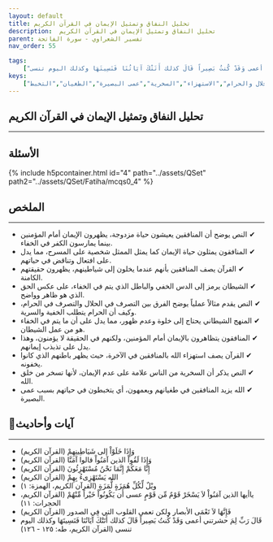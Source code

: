 ```yaml
---
layout: default
title: تحليل النفاق وتمثيل الإيمان في القرآن الكريم
description:  تحليل النفاق وتمثيل الإيمان في القرآن الكريم
parent: تفسير الشعراوي - سورة الفاتحة
nav_order: 55

tags: 
    ["وَإِذَا خَلَوْاْ إلى شَيَاطِينِهِمْ","وَإِذَا لَقُواْ الذين آمَنُواْ قالوا آمَنَّا","إِنَّا مَعَكُمْ إِنَّمَا نَحْنُ مُسْتَهْزِئُونَ","الله يَسْتَهْزِىءُ بِهِمْ","ويْلٌ لِّكُلِّ هُمَزَةٍ لُّمَزَةٍ","ياأيها الذين آمَنُواْ لاَ يَسْخَرْ قَوْمٌ مِّن قَوْمٍ عسى أَن يَكُونُواْ خَيْراً مِّنْهُمْ","فَإِنَّهَا لاَ تَعْمَى الأبصار ولكن تعمى القلوب التي فِي الصدور","قَالَ رَبِّ لِمَ حشرتني أعمى وَقَدْ كُنتُ بَصِيراً قَالَ كذلك أَتَتْكَ آيَاتُنَا فَنَسِيتَهَا وكذلك اليوم تنسى"]
keys:
    ["النفاق","المنافقون","الشيطان","القرآن الكريم","الحلال والحرام","الاستهزاء","السخرية","عمى البصيرة","الطغيان","التخبط"]
---
```

## ‏تحليل النفاق وتمثيل الإيمان في القرآن الكريم
***
## الأسئلة 
{% include h5pcontainer.html id="4" path="../assets/QSet" path2="../assets/QSet/Fatiha/mcqs0_4" %}
## الملخص
***
- ‏✔ النص يوضح أن المنافقين يعيشون حياة مزدوجة، يظهرون الإيمان أمام المؤمنين بينما يمارسون الكفر في الخفاء. 
- ‏✔ المنافقون يمثلون حياة الإيمان كما يمثل الممثل شخصية على المسرح، مما يدل على افتعال وتناقض في حياتهم. 
- ‏✔ القرآن يصف المنافقين بأنهم عندما يخلون إلى شياطينهم، يظهرون حقيقتهم الكامنة. 
- ‏✔ الشيطان يرمز إلى الدس الخفي والباطل الذي يتم في الخفاء، على عكس الحق الذي هو ظاهر وواضح. 
- ‏✔ النص يقدم مثالاً عملياً يوضح الفرق بين التصرف في الحلال والتصرف في الحرام، وكيف أن الحرام يتطلب الخفية والسرية. 
- ‏✔ المنهج الشيطاني يحتاج إلى خلوة وعدم ظهور، مما يدل على أن ما يتم في الخفاء هو من عمل الشيطان. 
- ‏✔ المنافقون يتظاهرون بالإيمان أمام المؤمنين، ولكنهم في الحقيقة لا يؤمنون، وهذا يدل على تذبذب إيمانهم. 
- ‏✔ القرآن يصف استهزاء الله بالمنافقين في الآخرة، حيث يظهر باطنهم الذي كانوا يخفونه. 
- ‏✔ النص يذكر أن السخرية من الناس علامة على عدم الإيمان، لأنها تسخر من خلق الله. 
- ‏✔ الله يزيد المنافقين في طغيانهم ويعمهون، أي يتخبطون في حياتهم بسبب عمى البصيرة. 

## 📜آيات وأحاديث
***
- ‏وَإِذَا خَلَوْاْ إلى شَيَاطِينِهِمْ (القرآن الكريم)
- ‏وَإِذَا لَقُواْ الذين آمَنُواْ قالوا آمَنَّا (القرآن الكريم)
- ‏إِنَّا مَعَكُمْ إِنَّمَا نَحْنُ مُسْتَهْزِئُونَ (القرآن الكريم)
- ‏الله يَسْتَهْزِىءُ بِهِمْ (القرآن الكريم)
- ‏ويْلٌ لِّكُلِّ هُمَزَةٍ لُّمَزَةٍ (القرآن الكريم، الهمزة: ١)
- ‏ياأيها الذين آمَنُواْ لاَ يَسْخَرْ قَوْمٌ مِّن قَوْمٍ عسى أَن يَكُونُواْ خَيْراً مِّنْهُمْ (القرآن الكريم، الحجرات: ١١)
- ‏فَإِنَّهَا لاَ تَعْمَى الأبصار ولكن تعمى القلوب التي فِي الصدور (القرآن الكريم)
- ‏قَالَ رَبِّ لِمَ حشرتني أعمى وَقَدْ كُنتُ بَصِيراً قَالَ كذلك أَتَتْكَ آيَاتُنَا فَنَسِيتَهَا وكذلك اليوم تنسى (القرآن الكريم، طه: ١٢٥ - ١٢٦)

